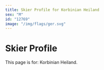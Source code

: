 ```yaml
---
title: Skier Profile for Korbinian Heiland
sex: "M"
id: "12769"
image: "/img/flags/ger.svg" 
---
```


# Skier Profile

This page is for: Korbinian Heiland.
    